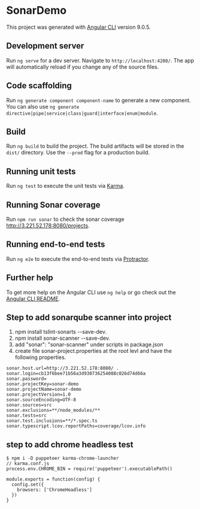 # SonarDemo

This project was generated with [Angular CLI](https://github.com/angular/angular-cli) version 9.0.5.

## Development server

Run `ng serve` for a dev server. Navigate to `http://localhost:4200/`. The app will automatically reload if you change any of the source files.

## Code scaffolding

Run `ng generate component component-name` to generate a new component. You can also use `ng generate directive|pipe|service|class|guard|interface|enum|module`.

## Build

Run `ng build` to build the project. The build artifacts will be stored in the `dist/` directory. Use the `--prod` flag for a production build.

## Running unit tests

Run `ng test` to execute the unit tests via [Karma](https://karma-runner.github.io).

## Running Sonar coverage

Run `npm run sonar` to check the sonar coverage http://3.221.52.178:8080/projects.

## Running end-to-end tests

Run `ng e2e` to execute the end-to-end tests via [Protractor](http://www.protractortest.org/).

## Further help

To get more help on the Angular CLI use `ng help` or go check out the [Angular CLI README](https://github.com/angular/angular-cli/blob/master/README.md).

## Step to add sonarqube scanner into project
1. npm install tslint-sonarts --save-dev.
2. npm install sonar-scanner --save-dev.
3.  add "sonar": "sonar-scanner" under scripts in package.json
4. create file sonar-project.properties at the root levl and have the following properties.
```
sonar.host.url=http://3.221.52.178:8080/ .
sonar.login=cb13f6bee71b56a3d930736254088c026d74d66a 
sonar.password= 
sonar.projectKey=sonar-demo 
sonar.projectName=sonar-demo 
sonar.projectVersion=1.0  
sonar.sourceEncoding=UTF-8 
sonar.sources=src 
sonar.exclusions=**/node_modules/** 
sonar.tests=src 
sonar.test.inclusions=**/*.spec.ts 
sonar.typescript.lcov.reportPaths=coverage/lcov.info 
```
## step to add chrome headless test
```
$ npm i -D puppeteer karma-chrome-launcher
// karma.conf.js
process.env.CHROME_BIN = require('puppeteer').executablePath()

module.exports = function(config) {
  config.set({
    browsers: ['ChromeHeadless']
  })
}
```
